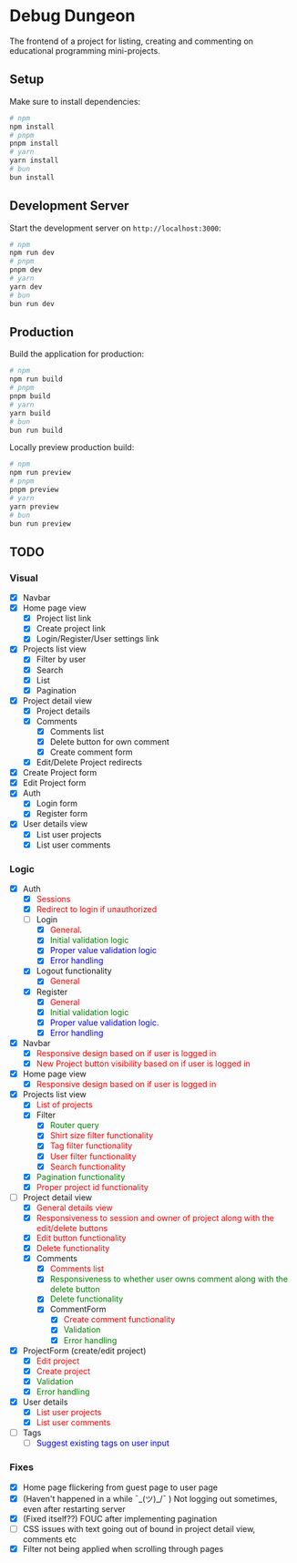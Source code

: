 # Debug Dungeon

The frontend of a project for listing, creating and commenting on educational programming mini-projects.

## Setup
Make sure to install dependencies:
```bash
# npm
npm install
# pnpm
pnpm install
# yarn
yarn install
# bun
bun install
```
## Development Server
Start the development server on `http://localhost:3000`:
```bash
# npm
npm run dev
# pnpm
pnpm dev
# yarn
yarn dev
# bun
bun run dev
```
## Production
Build the application for production:
```bash
# npm
npm run build
# pnpm
pnpm build
# yarn
yarn build
# bun
bun run build
```
Locally preview production build:
```bash
# npm
npm run preview
# pnpm
pnpm preview
# yarn
yarn preview
# bun
bun run preview
```

## TODO
### Visual
- [x] Navbar
- [x] Home page view
    - [x] Project list link
    - [x] Create project link
    - [x] Login/Register/User settings link
- [x] Projects list view
    - [x] Filter by user
    - [x] Search
    - [x] List
    - [x] Pagination
- [x] Project detail view
    - [x] Project details
    - [x] Comments
        - [x] Comments list
        - [x] Delete button for own comment
        - [x] Create comment form
    - [x] Edit/Delete Project redirects
- [x] Create Project form
- [x] Edit Project form
- [x] Auth
    - [x] Login form
    - [x] Register form
- [x] User details view
    - [x] List user projects
    - [x] List user comments
### Logic
- [x] Auth
  - [x] <span style="color:red">Sessions</span>
  - [x] <span style="color:red">Redirect to login if unauthorized</span>
  - [ ] Login
    - [x] <span style="color:red">General</span>.
    - [x] <span style="color:green">Initial validation logic</span>
    - [x] <span style="color:blue">Proper value validation logic</span>
    - [x] <span style="color:blue">Error handling</span>
  - [x] Logout functionality
    - [x] <span style="color:red">General</span>
  - [x] Register
    - [x] <span style="color:red">General</span>
    - [x] <span style="color:green">Initial validation logic</span>
    - [x] <span style="color:blue">Proper value validation logic</span>.
    - [x] <span style="color:blue">Error handling</span>
- [x] Navbar
  - [x] <span style="color:red">Responsive design based on if user is logged in</span>
  - [x] <span style="color:red">New Project button visibility based on if user is logged in</span>
- [x] Home page view
  - [x] <span style="color:red">Responsive design based on if user is logged in</span>
- [x] Projects list view
  - [x] <span style="color:red">List of projects</span>
  - [x] Filter
    - [x] <span style="color:green">Router query</span>
    - [x] <span style="color:red">Shirt size filter functionality</span>
    - [x] <span style="color:red">Tag filter functionality</span>
    - [x] <span style="color:red">User filter functionality</span>
    - [x] <span style="color:red">Search functionality</span>
  - [x] <span style="color:green">Pagination functionality</span>
  - [x] <span style="color:red">Proper project id functionality</span>
- [ ] Project detail view
  - [x] <span style="color:red">General details view</span>
  - [x] <span style="color:red">Responsiveness to session and owner of project along with the edit/delete buttons</span>
  - [x] <span style="color:red">Edit button functionality</span>
  - [x] <span style="color:red">Delete functionality</span>
  - [x] Comments
    - [x] <span style="color:red">Comments list</span>
    - [x] <span style="color:green">Responsiveness to whether user owns comment along with the delete button</span>
    - [x] <span style="color:green">Delete functionality</span>
    - [x] CommentForm
      - [x] <span style="color:red">Create comment functionality</span>
      - [x] <span style="color:green">Validation</span>
      - [x] <span style="color:green">Error handling</span>
- [x] ProjectForm (create/edit project)
  - [x] <span style="color:red">Edit project</span>
  - [x] <span style="color:red">Create project</span>
  - [x] <span style="color:green">Validation</span>
  - [x] <span style="color:green">Error handling</span>
- [x] User details
  - [x] <span style="color:red">List user projects</span>
  - [x] <span style="color:red">List user comments</span>
- [ ] Tags
  - [ ] <span style="color:blue">Suggest existing tags on user input</span>

### Fixes
- [x] Home page flickering from guest page to user page
- [x] (Haven't happened in a while ¯\_(ツ)_/¯ ) Not logging out sometimes, even after restarting server
- [x] (Fixed itself??) FOUC after implementing pagination
- [ ] CSS issues with text going out of bound in project detail view, comments etc
- [x] Filter not being applied when scrolling through pages